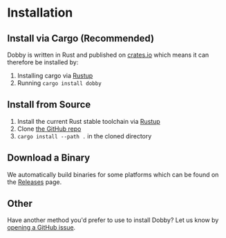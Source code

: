 # Installation

## Install via Cargo (Recommended)

Dobby is written in Rust and published on [crates.io](https://crates.io/crates/dobby) which means it can therefore be installed by:

1. Installing cargo via [Rustup]
1. Running `cargo install dobby`

## Install from Source

1. Install the current Rust stable toolchain via [Rustup]
1. Clone [the GitHub repo](https://github.com/triaxtec/dobby/)
1. `cargo install --path .` in the cloned directory

## Download a Binary

We automatically build binaries for some platforms which can be found on the [Releases](https://github.com/triaxtec/dobby/releases) page.

## Other

Have another method you'd prefer to use to install Dobby? Let us know by [opening a GitHub issue](https://github.com/triaxtec/dobby/issues).

[rustup]: https://rustup.rs
